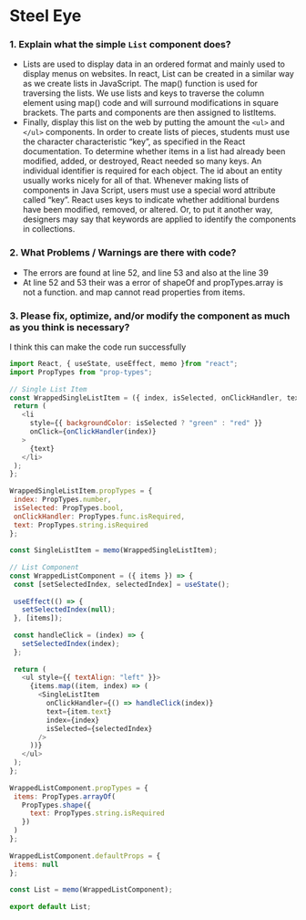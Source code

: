 # Steel Eye

### 1. Explain what the simple `List` component does?
- Lists are used to display data in an ordered format and mainly used to display menus on websites. In react, List can be created in a similar way as we create lists in JavaScript. The map() function is used for traversing the lists. We use lists and keys to traverse the column element using map() code and will surround modifications in square brackets. The parts and components are then assigned  to listItems. 
- Finally, display this list on the web by putting the amount the `<ul>` and `</ul>` components. In order to create lists of pieces, students must use the character characteristic “key”, as specified in the React documentation. To determine whether items in a list had already been modified, added, or destroyed, React needed so many keys. An individual identifier is required for each object. The id about an entity usually works nicely for all of that. Whenever making lists of components in Java Script, users must use a special word attribute called “key”. React uses keys to indicate whether additional burdens have been modified, removed, or altered. Or, to put it another way, designers may say that keywords are applied to identify the components in collections.

### 2. What Problems / Warnings are there with code?

- The errors are found at line 52, and line 53 and also at the line 39
- At line 52 and 53 their was a error of shapeOf and propTypes.array is not a function. and map cannot read properties from items.


### 3. Please fix, optimize, and/or modify the component as much as you think is necessary?
 I think this can make the code run successfully

``` JavaScript
import React, { useState, useEffect, memo }from "react";
import PropTypes from "prop-types";
 
// Single List Item
const WrappedSingleListItem = ({ index, isSelected, onClickHandler, text }) => {
 return (
   <li
     style={{ backgroundColor: isSelected ? "green" : "red" }}
     onClick={onClickHandler(index)}
   >
     {text}
   </li>
 );
};
 
WrappedSingleListItem.propTypes = {
 index: PropTypes.number,
 isSelected: PropTypes.bool,
 onClickHandler: PropTypes.func.isRequired,
 text: PropTypes.string.isRequired
};
 
const SingleListItem = memo(WrappedSingleListItem);
 
// List Component
const WrappedListComponent = ({ items }) => {
 const [setSelectedIndex, selectedIndex] = useState();
 
 useEffect(() => {
   setSelectedIndex(null);
 }, [items]);
 
 const handleClick = (index) => {
   setSelectedIndex(index);
 };
 
 return (
   <ul style={{ textAlign: "left" }}>
     {items.map((item, index) => (
       <SingleListItem
         onClickHandler={() => handleClick(index)}
         text={item.text}
         index={index}
         isSelected={selectedIndex}
       />
     ))}
   </ul>
 );
};
 
WrappedListComponent.propTypes = {
 items: PropTypes.arrayOf(
   PropTypes.shape({
     text: PropTypes.string.isRequired
   })
 )
};
 
WrappedListComponent.defaultProps = {
 items: null
};
 
const List = memo(WrappedListComponent);
 
export default List;
 

```
